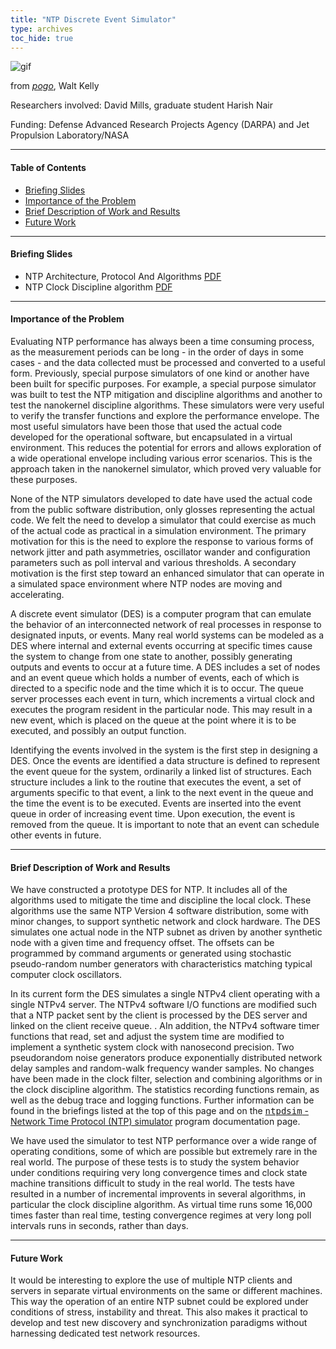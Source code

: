```yaml
---
title: "NTP Discrete Event Simulator"
type: archives
toc_hide: true
---
```


![gif](/archives/pic/pogo6.gif)

from [_pogo_](/reflib/pictures), Walt Kelly

Researchers involved: David Mills, graduate student Harish Nair

Funding: Defense Advanced Research Projects Agency (DARPA) and Jet Propulsion Laboratory/NASA

* * *

#### Table of Contents

*  [Briefing Slides](/reflib/ntpsim/#briefing-slides)
*  [Importance of the Problem](/reflib/ntpsim/#importance-of-the-problem)
*  [Brief Description of Work and Results](/reflib/ntpsim/#brief-description-of-work-and-results)
*  [Future Work](/reflib/ntpsim/#future-work)

* * *

#### Briefing Slides

*   NTP Architecture, Protocol And Algorithms [PDF](/reflib/brief/arch/arch.pdf)
*   NTP Clock Discipline algorithm [PDF](/reflib/brief/clock/clock.pdf)

* * *

#### Importance of the Problem

Evaluating NTP performance has always been a time consuming process, as the measurement periods can be long - in the order of days in some cases - and the data collected must be processed and converted to a useful form. Previously, special purpose simulators of one kind or another have been built for specific purposes. For example, a special purpose simulator was built to test the NTP mitigation and discipline algorithms and another to test the nanokernel discipline algorithms. These simulators were very useful to verify the transfer functions and explore the performance envelope. The most useful simulators have been those that used the actual code developed for the operational software, but encapsulated in a virtual environment. This reduces the potential for errors and allows exploration of a wide operational envelope including various error scenarios. This is the approach taken in the nanokernel simulator, which proved very valuable for these purposes.

None of the NTP simulators developed to date have used the actual code from the public software distribution, only glosses representing the actual code. We felt the need to develop a simulator that could exercise as much of the actual code as practical in a simulation environment. The primary motivation for this is the need to explore the response to various forms of network jitter and path asymmetries, oscillator wander and configuration parameters such as poll interval and various thresholds. A secondary motivation is the first step toward an enhanced simulator that can operate in a simulated space environment where NTP nodes are moving and accelerating.

A discrete event simulator (DES) is a computer program that can emulate the behavior of an interconnected network of real processes in response to designated inputs, or events. Many real world systems can be modeled as a DES where internal and external events occurring at specific times cause the system to change from one state to another, possibly generating outputs and events to occur at a future time. A DES includes a set of nodes and an event queue which holds a number of events, each of which is directed to a specific node and the time which it is to occur. The queue server processes each event in turn, which increments a virtual clock and executes the program resident in the particular node. This may result in a new event, which is placed on the queue at the point where it is to be executed, and possibly an output function.

Identifying the events involved in the system is the first step in designing a DES. Once the events are identified a data structure is defined to represent the event queue for the system, ordinarily a linked list of structures. Each structure includes a link to the routine that executes the event, a set of arguments specific to that event, a link to the next event in the queue and the time the event is to be executed. Events are inserted into the event queue in order of increasing event time. Upon execution, the event is removed from the queue. It is important to note that an event can schedule other events in future.

* * *

#### Brief Description of Work and Results

We have constructed a prototype DES for NTP. It includes all of the algorithms used to mitigate the time and discipline the local clock. These algorithms use the same NTP Version 4 software distribution, some with minor changes, to support synthetic network and clock hardware. The DES simulates one actual node in the NTP subnet as driven by another synthetic node with a given time and frequency offset. The offsets can be programmed by command arguments or generated using stochastic pseudo-random number generators with characteristics matching typical computer clock oscillators.

In its current form the DES simulates a single NTPv4 client operating with a single NTPv4 server. The NTPv4 software I/O functions are modified such that a NTP packet sent by the client is processed by the DES server and linked on the client receive queue. . AIn addition, the NTPv4 software timer functions that read, set and adjust the system time are modified to implement a synthetic system clock with nanosecond precision. Two pseudorandom noise generators produce exponentially distributed network delay samples and random-walk frequency wander samples. No changes have been made in the clock filter, selection and combining algorithms or in the clock discipline algorithm. The statistics recording functions remain, as well as the debug trace and logging functions. Further information can be found in the briefings listed at the top of this page and on the [<tt>ntpdsim</tt> - Network Time Protocol (NTP) simulator](/archives/4.2.8-series/ntpdsim) program documentation page.

We have used the simulator to test NTP performance over a wide range of operating conditions, some of which are possible but extremely rare in the real world. The purpose of these tests is to study the system behavior under conditions requiring very long convergence times and clock state machine transitions difficult to study in the real world. The tests have resulted in a number of incremental improvents in several algorithms, in particular the clock discipline algorithm. As virtual time runs some 16,000 times faster than real time, testing convergence regimes at very long poll intervals runs in seconds, rather than days.

* * *

#### Future Work

It would be interesting to explore the use of multiple NTP clients and servers in separate virtual environments on the same or different machines. This way the operation of an entire NTP subnet could be explored under conditions of stress, instability and threat. This also makes it practical to develop and test new discovery and synchronization paradigms without harnessing dedicated test network resources.
					